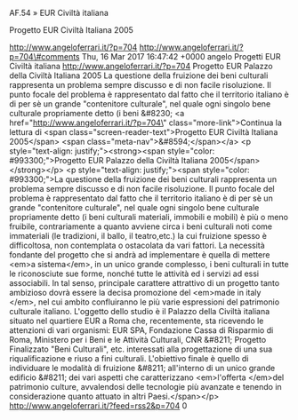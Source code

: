 AF.54 » EUR Civiltà italiana

Progetto EUR Civiltà Italiana 2005

http://www.angeloferrari.it/?p=704 http://www.angeloferrari.it/?p=704\#comments Thu, 16 Mar 2017 16:47:42 +0000 angelo Progetti EUR Civiltà italiana http://www.angeloferrari.it/?p=704 Progetto EUR Palazzo della Civiltà Italiana 2005 La questione della fruizione dei beni culturali rappresenta un problema sempre discusso e di non facile risoluzione. Il punto focale del problema è rappresentato dal fatto che il territorio italiano è di per sè un grande "contenitore culturale", nel quale ogni singolo bene culturale propriamente detto (i beni &\#8230; \<a href=\"http://www.angeloferrari.it/?p=704\" class=\"more-link\"\>Continua la lettura di \<span class=\"screen-reader-text\"\>Progetto EUR Civiltà Italiana 2005\</span\> \<span class=\"meta-nav\"\>&\#8594;\</span\>\</a\> \<p style=\"text-align: justify;\"\>\<strong\>\<span style=\"color: \#993300;\"\>Progetto EUR Palazzo della Civiltà Italiana 2005\</span\>\</strong\>\</p\> \<p style=\"text-align: justify;\"\>\<span style=\"color: \#993300;\"\>La questione della fruizione dei beni culturali rappresenta un problema sempre discusso e di non facile risoluzione. Il punto focale del problema è rappresentato dal fatto che il territorio italiano è di per sè un grande "contenitore culturale", nel quale ogni singolo bene culturale propriamente detto (i beni culturali materiali, immobili e mobili) è più o meno fruibile, contrariamente a quanto avviene circa i beni culturali noti come immateriali (le tradizioni, il ballo, il teatro,etc.) la cui fruizione spesso è difficoltosa, non contemplata o ostacolata da vari fattori. La necessità fondante del progetto che si andrà ad implementare è quella di mettere \<em\>a sistema\</em\>, in un unico grande complesso, i beni culturali in tutte le riconosciute sue forme, nonché tutte le attività ed i servizi ad essi associabili. In tal senso, principale carattere attrattivo di un progetto tanto ambizioso dovrà essere la decisa promozione del \<em\>made in italy \</em\>, nel cui ambito confluiranno le più varie espressioni del patrimonio culturale italiano. L'oggetto dello studio è il Palazzo della Civiltà italiana situato nel quartiere EUR a Roma che, recentemente, sta ricevendo le attenzioni di vari organismi: EUR SPA, Fondazione Cassa di Risparmio di Roma, Ministero per i Beni e le Attività Culturali, CNR &\#8211; Progetto Finalizzato "Beni Culturali", etc. interessati alla progettazione di una sua riqualificazione e riuso a fini culturali. L'obiettivo finale è quello di individuare le modalità di fruizione &\#8211; all'interno di un unico grande edificio &\#8211; dei vari aspetti che caratterizzano \<em\>l'offerta \</em\>del patrimonio culture, avvalendosi delle tecnologie più avanzate e tenendo in considerazione quanto attuato in altri Paesi.\</span\>\</p\> http://www.angeloferrari.it/?feed=rss2&p=704 0
